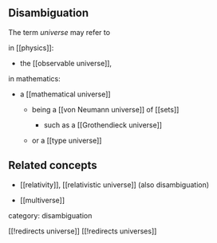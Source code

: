 
## Disambiguation

The term *universe* may refer to 

in [[physics]]:

* the [[observable universe]],

in mathematics:

* a [[mathematical universe]]

  * being a [[von Neumann universe]] of [[sets]]

    * such as a [[Grothendieck universe]]

  * or a [[type universe]] 





## Related concepts

* [[relativity]], [[relativistic universe]] (also disambiguation)

* [[multiverse]]

category: disambiguation

[[!redirects universe]]
[[!redirects universes]]